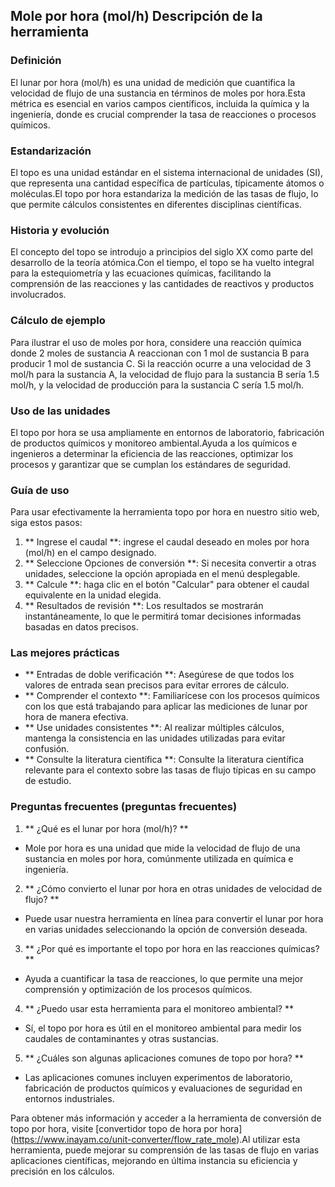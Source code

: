 ## Mole por hora (mol/h) Descripción de la herramienta

### Definición
El lunar por hora (mol/h) es una unidad de medición que cuantifica la velocidad de flujo de una sustancia en términos de moles por hora.Esta métrica es esencial en varios campos científicos, incluida la química y la ingeniería, donde es crucial comprender la tasa de reacciones o procesos químicos.

### Estandarización
El topo es una unidad estándar en el sistema internacional de unidades (SI), que representa una cantidad específica de partículas, típicamente átomos o moléculas.El topo por hora estandariza la medición de las tasas de flujo, lo que permite cálculos consistentes en diferentes disciplinas científicas.

### Historia y evolución
El concepto del topo se introdujo a principios del siglo XX como parte del desarrollo de la teoría atómica.Con el tiempo, el topo se ha vuelto integral para la estequiometría y las ecuaciones químicas, facilitando la comprensión de las reacciones y las cantidades de reactivos y productos involucrados.

### Cálculo de ejemplo
Para ilustrar el uso de moles por hora, considere una reacción química donde 2 moles de sustancia A reaccionan con 1 mol de sustancia B para producir 1 mol de sustancia C. Si la reacción ocurre a una velocidad de 3 mol/h para la sustancia A, la velocidad de flujo para la sustancia B sería 1.5 mol/h, y la velocidad de producción para la sustancia C sería 1.5 mol/h.

### Uso de las unidades
El topo por hora se usa ampliamente en entornos de laboratorio, fabricación de productos químicos y monitoreo ambiental.Ayuda a los químicos e ingenieros a determinar la eficiencia de las reacciones, optimizar los procesos y garantizar que se cumplan los estándares de seguridad.

### Guía de uso
Para usar efectivamente la herramienta topo por hora en nuestro sitio web, siga estos pasos:
1. ** Ingrese el caudal **: ingrese el caudal deseado en moles por hora (mol/h) en el campo designado.
2. ** Seleccione Opciones de conversión **: Si necesita convertir a otras unidades, seleccione la opción apropiada en el menú desplegable.
3. ** Calcule **: haga clic en el botón "Calcular" para obtener el caudal equivalente en la unidad elegida.
4. ** Resultados de revisión **: Los resultados se mostrarán instantáneamente, lo que le permitirá tomar decisiones informadas basadas en datos precisos.

### Las mejores prácticas
- ** Entradas de doble verificación **: Asegúrese de que todos los valores de entrada sean precisos para evitar errores de cálculo.
- ** Comprender el contexto **: Familiarícese con los procesos químicos con los que está trabajando para aplicar las mediciones de lunar por hora de manera efectiva.
- ** Use unidades consistentes **: Al realizar múltiples cálculos, mantenga la consistencia en las unidades utilizadas para evitar confusión.
- ** Consulte la literatura científica **: Consulte la literatura científica relevante para el contexto sobre las tasas de flujo típicas en su campo de estudio.

### Preguntas frecuentes (preguntas frecuentes)

1. ** ¿Qué es el lunar por hora (mol/h)? **
- Mole por hora es una unidad que mide la velocidad de flujo de una sustancia en moles por hora, comúnmente utilizada en química e ingeniería.

2. ** ¿Cómo convierto el lunar por hora en otras unidades de velocidad de flujo? **
- Puede usar nuestra herramienta en línea para convertir el lunar por hora en varias unidades seleccionando la opción de conversión deseada.

3. ** ¿Por qué es importante el topo por hora en las reacciones químicas? **
- Ayuda a cuantificar la tasa de reacciones, lo que permite una mejor comprensión y optimización de los procesos químicos.

4. ** ¿Puedo usar esta herramienta para el monitoreo ambiental? **
- Sí, el topo por hora es útil en el monitoreo ambiental para medir los caudales de contaminantes y otras sustancias.

5. ** ¿Cuáles son algunas aplicaciones comunes de topo por hora? **
- Las aplicaciones comunes incluyen experimentos de laboratorio, fabricación de productos químicos y evaluaciones de seguridad en entornos industriales.

Para obtener más información y acceder a la herramienta de conversión de topo por hora, visite [convertidor topo de hora por hora] (https://www.inayam.co/unit-converter/flow_rate_mole).Al utilizar esta herramienta, puede mejorar su comprensión de las tasas de flujo en varias aplicaciones científicas, mejorando en última instancia su eficiencia y precisión en los cálculos.